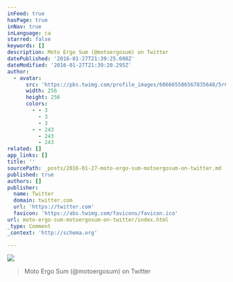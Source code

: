 ```yaml
---
inFeed: true
hasPage: true
inNav: true
inLanguage: ca
starred: false
keywords: []
description: Moto Ergo Sum (@motoergosum) on Twitter
datePublished: '2016-01-27T21:39:25.608Z'
dateModified: '2016-01-27T21:39:20.295Z'
author:
  - avatar:
      src: 'https://pbs.twimg.com/profile_images/606665586567835648/5rCUIPsS_400x400.jpg'
      width: 256
      height: 256
      colors:
        - - 3
          - 3
          - 3
        - - 243
          - 243
          - 243
related: []
app_links: []
title: ''
sourcePath: _posts/2016-01-27-moto-ergo-sum-motoergosum-on-twitter.md
published: true
authors: []
publisher:
  name: Twitter
  domain: twitter.com
  url: 'https://twitter.com'
  favicon: 'https://abs.twimg.com/favicons/favicon.ico'
url: moto-ergo-sum-motoergosum-on-twitter/index.html
_type: Comment
_context: 'http://schema.org'

---
```

![](https://the-grid-user-content.s3-us-west-2.amazonaws.com/da100801-cb72-453d-88d8-af0fad8ab932.jpg)

> Moto Ergo Sum (@motoergosum) on Twitter